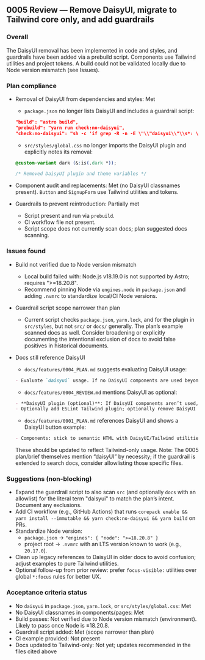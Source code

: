 ## 0005 Review — Remove DaisyUI, migrate to Tailwind core only, and add guardrails

### Overall
The DaisyUI removal has been implemented in code and styles, and guardrails have been added via a prebuild script. Components use Tailwind utilities and project tokens. A build could not be validated locally due to Node version mismatch (see Issues).

### Plan compliance
- Removal of DaisyUI from dependencies and styles: Met
  - `package.json` no longer lists DaisyUI and includes a guardrail script:
  
  ```6:13:package.json
  "build": "astro build",
  "prebuild": "yarn run check:no-daisyui",
  "check:no-daisyui": "sh -c 'if grep -R -n -E \"\\"daisyui\\"\\s*: \" package.json >/dev/null 2>&1; then echo \"Error: disallowed daisyui dependency in package.json\"; exit 1; fi; if grep -R -n -i daisyui yarn.lock >/dev/null 2>&1; then echo \"Error: disallowed daisyui in yarn.lock\"; exit 1; fi; if grep -R -n -E \"@plugin\\s+\\\"daisyui\\\";\" src/styles >/dev/null 2>&1; then echo \"Error: disallowed daisyui plugin usage in styles\"; exit 1; fi'"
  ```

  - `src/styles/global.css` no longer imports the DaisyUI plugin and explicitly notes its removal:

  ```4:8:src/styles/global.css
  @custom-variant dark (&:is(.dark *));
  
  /* Removed DaisyUI plugin and theme variables */
  ```

- Component audit and replacements: Met (no DaisyUI classnames present). `Button` and `SignupForm` use Tailwind utilities and tokens.

- Guardrails to prevent reintroduction: Partially met
  - Script present and run via `prebuild`.
  - CI workflow file not present.
  - Script scope does not currently scan docs; plan suggested docs scanning.

### Issues found
- Build not verified due to Node version mismatch
  - Local build failed with: Node.js v18.19.0 is not supported by Astro; requires ">=18.20.8".
  - Recommend pinning Node via `engines.node` in `package.json` and adding `.nvmrc` to standardize local/CI Node versions.

- Guardrail script scope narrower than plan
  - Current script checks `package.json`, `yarn.lock`, and for the plugin in `src/styles`, but not `src/` or `docs/` generally. The plan’s example scanned docs as well. Consider broadening or explicitly documenting the intentional exclusion of docs to avoid false positives in historical documents.

- Docs still reference DaisyUI
  - `docs/features/0004_PLAN.md` suggests evaluating DaisyUI usage:

  ```44:47:docs/features/0004_PLAN.md
  - Evaluate `daisyui` usage. If no DaisyUI components are used beyond theme tokens, consider removing the plugin to simplify. Otherwise, keep it strictly for theme variables.
  ```

  - `docs/features/0004_REVIEW.md` mentions DaisyUI as optional:

  ```130:142:docs/features/0004_REVIEW.md
  - **DaisyUI plugin (optional)**: If DaisyUI components aren’t used, you could remove the plugin and keep tokens via `@theme` alone to simplify the stack.
  - Optionally add ESLint Tailwind plugin; optionally remove DaisyUI if unused.
  ```

  - `docs/features/0001_PLAN.md` references DaisyUI and shows a DaisyUI button example:

  ```64:67:docs/features/0001_PLAN.md
  - Components: stick to semantic HTML with DaisyUI/Tailwind utilities; avoid custom components for this scope
  ```

  These should be updated to reflect Tailwind-only usage. Note: The 0005 plan/brief themselves mention “daisyUI” by necessity; if the guardrail is extended to search docs, consider allowlisting those specific files.

### Suggestions (non-blocking)
- Expand the guardrail script to also scan `src` (and optionally `docs` with an allowlist) for the literal term "daisyui" to match the plan’s intent. Document any exclusions.
- Add CI workflow (e.g., GitHub Actions) that runs `corepack enable && yarn install --immutable && yarn check:no-daisyui && yarn build` on PRs.
- Standardize Node version:
  - `package.json` → `"engines": { "node": ">=18.20.8" }`
  - project root → `.nvmrc` with an LTS version known to work (e.g., `20.17.0`).
- Clean up legacy references to DaisyUI in older docs to avoid confusion; adjust examples to pure Tailwind utilities.
- Optional follow-up from prior review: prefer `focus-visible:` utilities over global `*:focus` rules for better UX.

### Acceptance criteria status
- No `daisyui` in `package.json`, `yarn.lock`, or `src/styles/global.css`: Met
- No DaisyUI classnames in components/pages: Met
- Build passes: Not verified due to Node version mismatch (environment). Likely to pass once Node is ≥18.20.8.
- Guardrail script added: Met (scope narrower than plan)
- CI example provided: Not present
- Docs updated to Tailwind-only: Not yet; updates recommended in the files cited above


